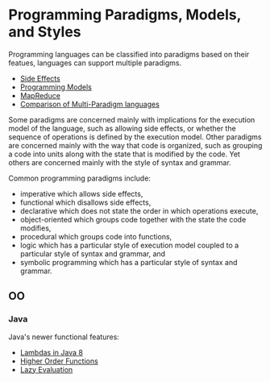 # Programming Paradigms, Models, and Styles

Programming languages can be classified into paradigms based on their featues, languages can support multiple paradigms.

* [Side Effects](https://en.wikipedia.org/wiki/Side_effect_(computer_science))
* [Programming Models](https://en.wikipedia.org/wiki/Programming_model)
* [MapReduce](https://en.wikipedia.org/wiki/MapReduce)
* [Comparison of Multi-Paradigm languages](https://en.wikipedia.org/wiki/Comparison_of_multi-paradigm_programming_languages)

Some paradigms are concerned mainly with implications for the execution model of the language, such as allowing side effects, or whether the sequence of operations is defined by the execution model. Other paradigms are concerned mainly with the way that code is organized, such as grouping a code into units along with the state that is modified by the code. Yet others are concerned mainly with the style of syntax and grammar.

Common programming paradigms include:

* imperative which allows side effects,
* functional which disallows side effects,
* declarative which does not state the order in which operations execute,
* object-oriented which groups code together with the state the code modifies,
* procedural which groups code into functions,
* logic which has a particular style of execution model coupled to a particular style of syntax and grammar, and
* symbolic programming which has a particular style of syntax and grammar.

## OO

### Java

Java's newer functional features:

* [Lambdas in Java 8](http://www.deadcoderising.com/why-you-should-embrace-lambdas-in-java-8/)
* [Higher Order Functions](https://en.wikipedia.org/wiki/Higher-order_function)
* [Lazy Evaluation](https://en.wikipedia.org/wiki/Lazy_evaluation)